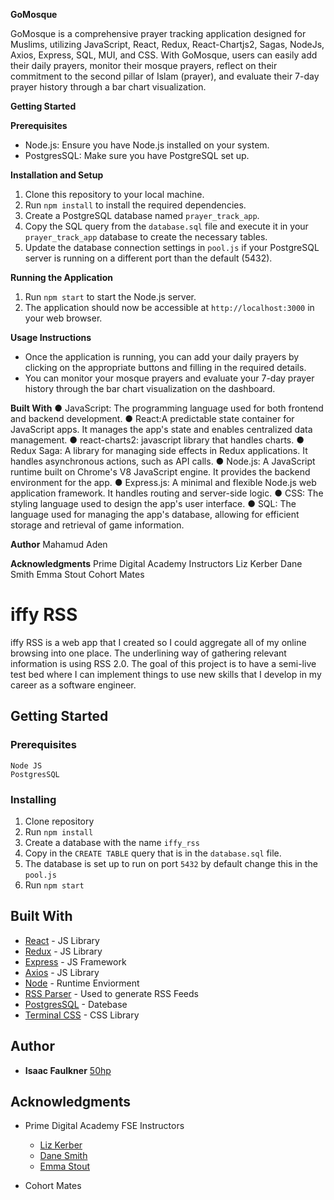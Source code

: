 **GoMosque**

GoMosque is a comprehensive prayer tracking application designed for Muslims, utilizing JavaScript, React, Redux, React-Chartjs2, Sagas, NodeJs, Axios, Express, SQL, MUI, and CSS. With GoMosque, users can easily add their daily prayers, monitor their mosque prayers, reflect on their commitment to the second pillar of Islam (prayer), and evaluate their 7-day prayer history through a bar chart visualization.

**Getting Started**

__Prerequisites__
- Node.js: Ensure you have Node.js installed on your system.
- PostgresSQL: Make sure you have PostgreSQL set up.

**Installation and Setup**
1. Clone this repository to your local machine.
2. Run `npm install` to install the required dependencies.
3. Create a PostgreSQL database named `prayer_track_app`.
4. Copy the SQL query from the `database.sql` file and execute it in your `prayer_track_app` database to create the necessary tables.
5. Update the database connection settings in `pool.js` if your PostgreSQL server is running on a different port than the default (5432).


**Running the Application**
1. Run `npm start` to start the Node.js server.
2. The application should now be accessible at `http://localhost:3000` in your web browser.


**Usage Instructions**
- Once the application is running, you can add your daily prayers by clicking on the appropriate buttons and filling in the required details.
- You can monitor your mosque prayers and evaluate your 7-day prayer history through the bar chart visualization on the dashboard.

**Built With**
● JavaScript: The programming language used for both frontend and backend development.
● React:A predictable state container for JavaScript apps. It manages the   app's state and enables centralized data management.
● react-charts2: javascript library that handles charts.
● Redux Saga: A library for managing side effects in Redux applications. It handles asynchronous actions, such as API calls.
● Node.js: A JavaScript runtime built on Chrome's V8 JavaScript engine. It provides the backend environment for the app.
● Express.js: A minimal and flexible Node.js web application framework. It handles routing and server-side logic.
● CSS: The styling language used to design the app's user interface.
● SQL: The language used for managing the app's database, allowing for efficient storage and retrieval of game information.

**Author**
Mahamud Aden

**Acknowledgments**
Prime Digital Academy  Instructors
Liz Kerber
Dane Smith
Emma Stout
Cohort Mates

# iffy RSS

iffy RSS is a web app that I created so I could aggregate all of my online
browsing into one place. The underlining way of gathering relevant information
is using RSS 2.0. The goal of this project is to have a semi-live test bed
where I can implement things to use new skills that I develop in my career as a
software engineer. 

## Getting Started


### Prerequisites
    
    Node JS
    PostgresSQL


### Installing
1. Clone repository 
2. Run `npm install`
3. Create a database with the name `iffy_rss`
4. Copy in the `CREATE TABLE` query that is in the `database.sql` file.
5. The database is set up to run on port `5432` by default change this in the
   `pool.js`
6. Run `npm start`


## Built With

* [React](https://react.dev/) - JS Library
* [Redux](https://redux.js.org/) - JS Library
* [Express](https://expressjs.com/) - JS Framework
* [Axios](https://axios-http.com/) - JS Library
* [Node](https://nodejs.org/en) - Runtime Enviorment
* [RSS Parser](https://www.npmjs.com/package/rss-parser) - Used to generate RSS Feeds
* [PostgresSQL](https://www.postgresql.org/) - Datebase
* [Terminal CSS](https://terminalcss.xyz/) - CSS Library 


## Author

* **Isaac Faulkner**
  [50hp](https://github.com/50hp)


## Acknowledgments

* Prime Digital Academy FSE Instructors
    - [Liz Kerber](https://github.com/emkerber)
    - [Dane Smith](https://github.com/DoctorHowser) 
    - [Emma Stout](https://github.com/emmastout01)

* Cohort Mates


















